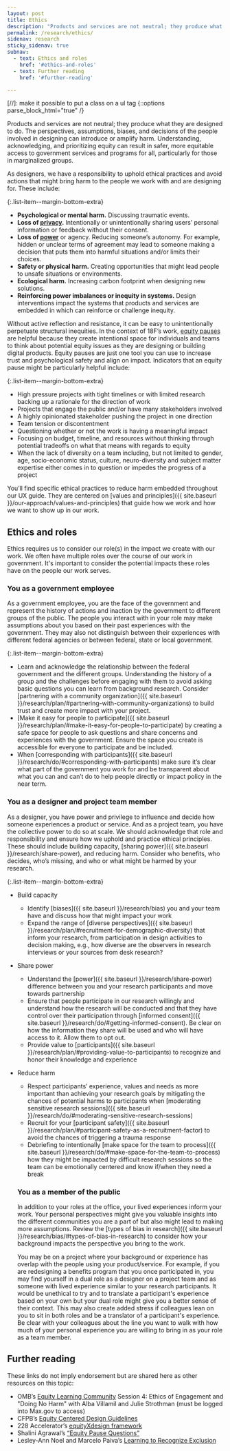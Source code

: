 ```yaml
---
layout: post
title: Ethics
description: "Products and services are not neutral; they produce what they are designed to do. The perspectives, assumptions, biases, and decisions of the people involved in designing can introduce or amplify harm."
permalink: /research/ethics/
sidenav: research
sticky_sidenav: true
subnav:
  - text: Ethics and roles
    href: '#ethics-and-roles'
  - text: Further reading
    href: '#further-reading'

---
```

[//]: make it possible to put a class on a ul tag
{::options parse_block_html="true" /}

Products and services are not neutral; they produce what they are designed to do. The perspectives, assumptions, biases, and decisions of the people involved in designing can introduce or amplify harm. Understanding, acknowledging, and prioritizing equity can result in safer, more equitable access to government services and programs for all, particularly for those in marginalized groups. 

As designers, we have a responsibility to uphold ethical practices and avoid actions that might bring harm to the people we work with and are designing for. These include:

{:.list-item--margin-bottom-extra}
- **Psychological or mental harm.** Discussing traumatic events. 
- **Loss of [privacy]({{site.baseurl}}/research/privacy).** Intentionally or unintentionally sharing users’ personal information or feedback without their consent.
- **Loss of [power]({{site.baseurl}}/research/share-power)** or agency. Reducing someone’s autonomy. For example, hidden or unclear terms of agreement may lead to someone making a decision that puts them into harmful situations  and/or limits their choices.
- **Safety or physical harm.** Creating opportunities that might lead people to unsafe situations or environments.
- **Ecological harm.** Increasing carbon footprint when designing new solutions.
- **Reinforcing power imbalances or inequity in systems.** Design interventions impact the systems that products and services are embedded in which can reinforce or challenge inequity. 

Without active reflection and resistance, it can be easy to unintentionally perpetuate structural inequities. In the context of 18F’s work, [equity pauses](https://docs.google.com/document/d/1yCmrmijLeaa-xEtONNiLl8ape_cVi5CNXEEjqNHtOSA/edit?usp=drive_open&ouid=111004353698591399158)  are helpful because they create intentional space for individuals and teams to think about potential equity issues as they are designing or building digital products. Equity pauses are just one tool you can use to increase trust and psychological safety and align on impact. Indicators that an equity pause might be particularly helpful include:

{:.list-item--margin-bottom-extra}
- High pressure projects with tight timelines or with limited research backing up a rationale for the direction of work
- Projects that engage the public and/or have many stakeholders involved 
- A highly opinionated stakeholder pushing the project in one direction
- Team tension or discontentment
- Questioning whether or not the work is having a meaningful impact
- Focusing on budget, timeline, and resources without thinking through potential tradeoffs on what that means with regards to equity
- When the lack of diversity on a team including, but not limited to gender, age, socio-economic status, culture, neuro-diversity and subject matter expertise either comes in to question or impedes the progress of a project

You’ll find specific ethical practices to reduce harm embedded throughout our UX guide. They are centered on  [values and principles]({{ site.baseurl }}/our-approach/values-and-principles) that guide how we work and how we want to show up in our work. 

## Ethics and roles 

Ethics requires us to consider our role(s) in the impact we create with our work. We often have multiple roles over the course of our work in government. It's important to consider the potential impacts these roles have on the people our work serves.  

### You as a government employee

As a government employee, you are the face of the government and represent the history of actions and inaction by the government to different groups of the public. The people you interact with in your role may make assumptions about you based on their past experiences with the government. They may also not distinguish between their experiences with different federal agencies or between federal, state or local government. 

{:.list-item--margin-bottom-extra}
- Learn and acknowledge the relationship between the federal government and the different groups. Understanding the history of a group and the challenges before engaging with them to avoid asking basic questions you can learn from background research. Consider [partnering with a community organization]({{ site.baseurl }}/research/plan/#partnering-with-community-organizations) to build trust and create more impact with your project.
- [Make it easy for people to participate]({{ site.baseurl }}/research/plan/#make-it-easy-for-people-to-participate) by creating a safe space for people to ask questions and share concerns and experiences with the government. Ensure the space you create is accessible for everyone to participate and be included.
- When [corresponding with participants]({{ site.baseurl }}/research/do/#corresponding-with-participants) make sure it’s clear what part of the government you work for and be transparent about what you can and can’t do to help people directly or impact policy in the near term.

### You as a designer and project team member

As a designer, you have power and privilege to influence and decide how someone experiences a product or service. And as a project team, you have the collective power to do so at scale. We should acknowledge that role and responsibility and ensure how we uphold and practice ethical principles. These should include building capacity, [sharing power]({{ site.baseurl }}/research/share-power), and reducing harm. Consider who benefits, who decides, who’s missing, and who or what might be harmed by your research. 

{:.list-item--margin-bottom-extra}
- Build capacity 
  - Identify [biases]({{ site.baseurl }}/research/bias) you and your team have and discuss how that might impact your work
  - Expand the range of [diverse perspectives]({{ site.baseurl }}/research/plan/#recruitment-for-demographic-diversity) that inform your research, from participation in design activities to decision making, e.g., how diverse are the observers in research interviews or your sources from desk research?

- Share power
  - Understand the [power]({{ site.baseurl }}/research/share-power) difference between you and your research participants and move towards partnership 
  - Ensure that people participate in our research willingly and understand how the research will be conducted and that they have control over their participation through [informed consent]({{ site.baseurl }}/research/do/#getting-informed-consent). Be clear on how the information they share will be used and who will have access to it. Allow them to opt out.
  - Provide value to [participants]({{ site.baseurl }}/research/plan/#providing-value-to-participants) to recognize and honor  their knowledge and experience
- Reduce harm
  - Respect participants’ experience, values and needs as more important than achieving your research goals by mitigating the chances of potential harms to participants when [moderating sensitive research sessions]({{ site.baseurl }}/research/do/#moderating-sensitive-research-sessions)
  - Recruit for your [participant safety]({{ site.baseurl }}/research/plan/#participant-safety-as-a-recruitment-factor) to avoid the chances of triggering a trauma response
  - Debriefing to intentionally [make space for the team to process]({{ site.baseurl }}/research/do/#make-space-for-the-team-to-process) how they might be impacted by difficult research sessions so the team can be emotionally centered and know if/when they need a break

  ### You as a member of the public

  In addition to your roles at the office, your lived experiences inform your work. Your personal perspectives might give you valuable insights into the different communities you are a part of but also might lead to making more assumptions. Review the [types of bias in research]({{ site.baseurl }}/research/bias/#types-of-bias-in-research) to consider how your background impacts the perspective you bring to the work.

  You may be on a project where your background or experience has overlap with the people using your product/service. For example, if you are redesigning a benefits program that you once participated in, you may find yourself in a dual role as a designer on a project team and as someone with lived experience similar to your research participants. It would be unethical to try and to translate a participant's experience based on your own but your dual role might give you a better sense of their context. This may also create added stress if colleagues lean on you to sit in both roles and be a translator of a participant's experience. Be clear with your colleagues about the line you want to walk with how much of your personal experience you are willing to bring in as your role as a team member.  

## Further reading 

These links do not imply endorsement but are shared here as other resources on this topic:

- OMB’s [Equity Learning Community](https://community.max.gov/display/OMBExternal/Equity+Events+Recordings+and+Content) Session 4: Ethics of Engagement and "Doing No Harm" with Alba Villamil and Julie Strothman (must be logged into Max.gov to access) 
- CFPB’s [Equity Centered Design Guidelines](https://cfpb.github.io/design-system/guidelines/overview) 
- 228 Accelerator’s [equityXdesign framework](https://static1.squarespace.com/static/5e84f10a4ce9cb4742f5e0d5/t/5ec3fe2bbcfabb28349ba9af/1589902892717/equityXdesign+11.14.16.pdf)
- Shalini Agrawal’s [“Equity Pause Questions”](https://www.publicdesignforequity.org/resources/2020/5/25/equity-pause-questions-H71mB)
- Lesley-Ann Noel and Marcelo Paiva’s [Learning to Recognize Exclusion](https://uxpajournal.org/learning-recognize-exclusion/)